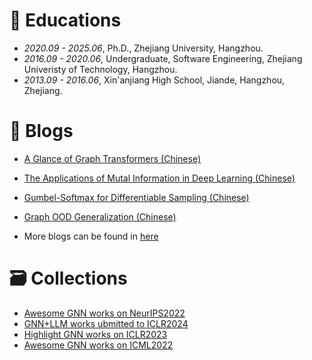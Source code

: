 
# 📖 Educations
- *2020.09 - 2025.06*, Ph.D., Zhejiang University, Hangzhou.
- *2016.09 - 2020.06*, Undergraduate, Software Engineering, Zhejiang Univeristy of Technology, Hangzhou.
- *2013.09 - 2016.06*, Xin'anjiang High School, Jiande, Hangzhou, Zhejiang.

# 📝 Blogs
- [A Glance of Graph Transformers (Chinese)](https://zhuanlan.zhihu.com/p/536489997)
- [The Applications of Mutal Information in Deep Learning (Chinese)](https://zhuanlan.zhihu.com/p/272228710)

- [Gumbel-Softmax for Differentiable Sampling (Chinese)](https://zhuanlan.zhihu.com/p/538812084)
- [Graph OOD Generalization (Chinese)](https://zhuanlan.zhihu.com/p/606149377)
- More blogs can be found in [here](https://www.zhihu.com/people/whistle-69/posts)

# 🗃 Collections
- [Awesome GNN works on NeurIPS2022](https://zhuanlan.zhihu.com/p/565185273)
- [GNN+LLM works ubmitted to ICLR2024](https://zhuanlan.zhihu.com/p/666634719)
- [Highlight GNN works on ICLR2023](https://zhuanlan.zhihu.com/p/581574939)
- [Awesome GNN works on ICML2022](https://zhuanlan.zhihu.com/p/521913622)